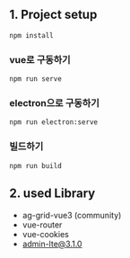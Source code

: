 ## 1. Project setup
```
npm install
```

### vue로 구동하기
```
npm run serve
```

### electron으로 구동하기
```
npm run electron:serve
```

### 빌드하기
```
npm run build
```

## 2. used Library
- ag-grid-vue3 (community)
- vue-router
- vue-cookies
- admin-lte@3.1.0
